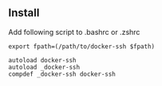 ## Install

Add following script to .bashrc or .zshrc

```
export fpath=(/path/to/docker-ssh $fpath)

autoload docker-ssh
autoload _docker-ssh
compdef _docker-ssh docker-ssh
```
